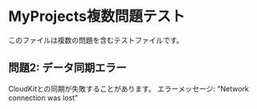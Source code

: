 # MyProjects複数問題テスト

このファイルは複数の問題を含むテストファイルです。

## 問題2: データ同期エラー

CloudKitとの同期が失敗することがあります。
エラーメッセージ: "Network connection was lost"


